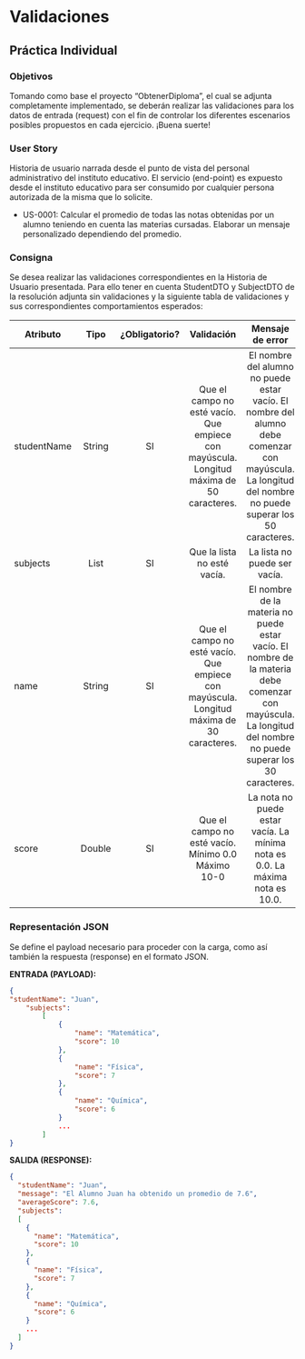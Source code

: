 # Validaciones
## Práctica Individual

### Objetivos

Tomando como base el proyecto “ObtenerDiploma”, el cual se adjunta completamente implementado, se deberán realizar las validaciones para los datos de entrada (request) con el fin de controlar los diferentes escenarios posibles propuestos en cada ejercicio.
¡Buena suerte!

### User Story
Historia de usuario narrada desde el punto de vista del personal administrativo del instituto educativo. El servicio (end-point) es expuesto desde el instituto educativo para ser consumido por cualquier persona autorizada de la misma que lo solicite.

* US-0001: Calcular el promedio de todas las notas obtenidas por un alumno teniendo en cuenta las materias cursadas. Elaborar un mensaje personalizado dependiendo del promedio.

### Consigna
Se desea realizar las validaciones correspondientes en la Historia de Usuario presentada. Para ello tener en cuenta StudentDTO y SubjectDTO de la resolución adjunta sin validaciones y la siguiente tabla de validaciones y sus correspondientes comportamientos esperados:

| Atributo    |       Tipo       | ¿Obligatorio? |                                        Validación                                        |                                                                        Mensaje de error                                                                       |
|-------------|:----------------:|:-------------:|:----------------------------------------------------------------------------------------:|:-------------------------------------------------------------------------------------------------------------------------------------------------------------:|
| studentName |      String      |       SI      | Que el campo no esté vacío. Que empiece con mayúscula. Longitud máxima de 50 caracteres. | El nombre del alumno no puede estar vacío. El nombre del alumno debe comenzar con mayúscula. La longitud del nombre no puede superar los 50 caracteres.       |
| subjects    | List<SubjectDTO> |       SI      | Que la lista no esté vacía.                                                              | La lista no puede ser vacía.                                                                                                                                  |
| name        |      String      |       SI      | Que el campo no esté vacío. Que empiece con mayúscula. Longitud máxima de 30 caracteres. | El nombre de la materia no puede estar vacío. El nombre de la materia debe comenzar con mayúscula. La longitud del nombre no puede superar los 30 caracteres. |
| score       |      Double      |       SI      | Que el campo no esté vacío. Mínimo 0.0 Máximo 10-0                                       | La nota no puede estar vacía. La mínima nota es 0.0. La máxima nota es 10.0.                                                                                  |

### Representación JSON
Se define el payload necesario para proceder con la carga, como así también la respuesta (response) en el formato JSON.

**ENTRADA (PAYLOAD):**
```json
{
"studentName": "Juan",
	"subjects": 
		[
			{
				"name": "Matemática",
				"score": 10
			},
			{
				"name": "Física",
				"score": 7
			},
			{
				"name": "Química",
				"score": 6
			}
			...
		]
}
```
**SALIDA (RESPONSE):**
```json
{
  "studentName": "Juan",
  "message": "El Alumno Juan ha obtenido un promedio de 7.6",
  "averageScore": 7.6,
  "subjects":
  [
    {
      "name": "Matemática",
      "score": 10
    },
    {
      "name": "Física",
      "score": 7
    },
    {
      "name": "Química",
      "score": 6
    }
    ...
  ]
}
```
